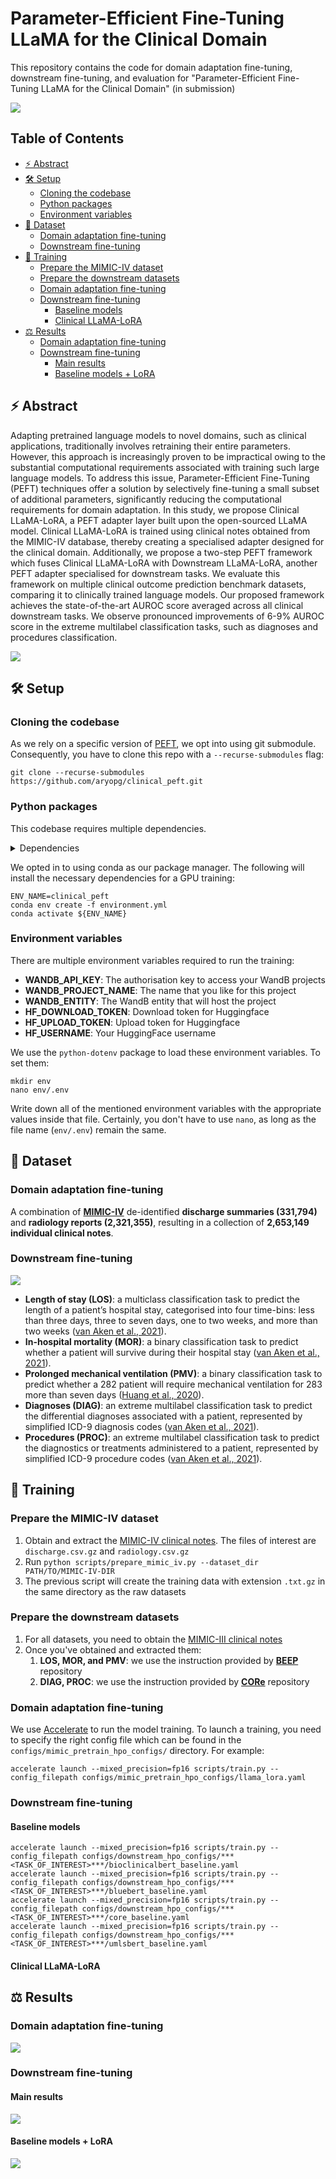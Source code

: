<!-- omit in toc -->
# Parameter-Efficient Fine-Tuning LLaMA for the Clinical Domain

This repository contains the code for domain adaptation fine-tuning, downstream fine-tuning, and evaluation for "Parameter-Efficient Fine-Tuning LLaMA for the Clinical Domain" (in submission)

<img src="docs/assets/clinical_llama_lora.png">

<!-- omit in toc -->
## Table of Contents
- [⚡ Abstract](#-abstract)
- [🛠️ Setup](#️-setup)
  - [Cloning the codebase](#cloning-the-codebase)
  - [Python packages](#python-packages)
  - [Environment variables](#environment-variables)
- [💾 Dataset](#-dataset)
  - [Domain adaptation fine-tuning](#domain-adaptation-fine-tuning)
  - [Downstream fine-tuning](#downstream-fine-tuning)
- [🤖 Training](#-training)
  - [Prepare the MIMIC-IV dataset](#prepare-the-mimic-iv-dataset)
  - [Prepare the downstream datasets](#prepare-the-downstream-datasets)
  - [Domain adaptation fine-tuning](#domain-adaptation-fine-tuning-1)
  - [Downstream fine-tuning](#downstream-fine-tuning-1)
    - [Baseline models](#baseline-models)
    - [Clinical LLaMA-LoRA](#clinical-llama-lora)
- [⚖️ Results](#️-results)
  - [Domain adaptation fine-tuning](#domain-adaptation-fine-tuning-2)
  - [Downstream fine-tuning](#downstream-fine-tuning-2)
    - [Main results](#main-results)
    - [Baseline models + LoRA](#baseline-models--lora)


## ⚡ Abstract

Adapting pretrained language models to novel domains, such as clinical applications, traditionally involves retraining their entire parameters.
However, this approach is increasingly proven to be impractical owing to the substantial computational requirements associated with training such large language models.
To address this issue, Parameter-Efficient Fine-Tuning (PEFT) techniques offer a solution by selectively fine-tuning a small subset of additional parameters, significantly reducing the computational requirements for domain adaptation.
In this study, we propose Clinical LLaMA-LoRA, a PEFT adapter layer built upon the open-sourced LLaMA model.
Clinical LLaMA-LoRA is trained using clinical notes obtained from the MIMIC-IV database, thereby creating a specialised adapter designed for the clinical domain.
Additionally, we propose a two-step PEFT framework which fuses Clinical LLaMA-LoRA with Downstream LLaMA-LoRA, another PEFT adapter specialised for downstream tasks.
We evaluate this framework on multiple clinical outcome prediction benchmark datasets, comparing it to clinically trained language models.
Our proposed framework achieves the state-of-the-art AUROC score averaged across all clinical downstream tasks.
We observe pronounced improvements of 6-9\% AUROC score in the extreme multilabel classification tasks, such as diagnoses and procedures classification.

<img src="docs/assets/peft.png">

## 🛠️ Setup
### Cloning the codebase

As we rely on a specific version of [PEFT](https://github.com/huggingface/peft), we opt into using git submodule.
Consequently, you have to clone this repo with a `--recurse-submodules` flag:

```
git clone --recurse-submodules https://github.com/aryopg/clinical_peft.git
```

### Python packages
This codebase requires multiple dependencies.
<details>
<summary>Dependencies</summary>

```
- pip
- numpy
- pandas
- pytorch
- transformers
- datasets
- huggingface-hub
- evaluate
- pydantic
- scikit-learn
- python-dotenv
- black
- isort
- PyYAML
- tqdm
- wandb
- jupyterlab
- matplotlib
- peft
```
</details>

We opted in to using conda as our package manager. The following will install the necessary dependencies for a GPU training:
```
ENV_NAME=clinical_peft
conda env create -f environment.yml
conda activate ${ENV_NAME}
```

### Environment variables

There are multiple environment variables required to run the training:

- **WANDB_API_KEY**: The authorisation key to access your WandB projects
- **WANDB_PROJECT_NAME**: The name that you like for this project
- **WANDB_ENTITY**: The WandB entity that will host the project
- **HF_DOWNLOAD_TOKEN**: Download token for Huggingface
- **HF_UPLOAD_TOKEN**: Upload token for Huggingface
- **HF_USERNAME**: Your HuggingFace username

We use the `python-dotenv` package to load these environment variables. To set them:

```
mkdir env
nano env/.env
```

Write down all of the mentioned environment variables with the appropriate values inside that file.
Certainly, you don't have to use `nano`, as long as the file name (`env/.env`) remain the same.

## 💾 Dataset


### Domain adaptation fine-tuning

A combination of [**MIMIC-IV**](https://physionet.org/content/mimic-iv-note/2.2/) de-identified **discharge summaries (331,794)** and **radiology reports (2,321,355)**, resulting in a collection of **2,653,149 individual clinical notes**.

### Downstream fine-tuning

<img src="docs/assets/downstream_dataset_stats.png">

- **Length of stay (LOS)**: a multiclass classification task to predict the length of a patient’s hospital stay, categorised into four time-bins: less than three days, three to seven days, one to two weeks, and more than two weeks ([van Aken et al., 2021](https://aclanthology.org/2021.eacl-main.75/)).
- **In-hospital mortality (MOR)**: a binary classification task to predict whether a patient will survive during their hospital stay ([van Aken et al., 2021](https://aclanthology.org/2021.eacl-main.75/)).
- **Prolonged mechanical ventilation (PMV)**: a binary classification task to predict whether a 282 patient will require mechanical ventilation for 283 more than seven days ([Huang et al., 2020](https://aclanthology.org/2020.clinicalnlp-1.11/)).
- **Diagnoses (DIAG)**: an extreme multilabel classification task to predict the differential diagnoses associated with a patient, represented by simplified ICD-9 diagnosis codes ([van Aken et al., 2021](https://aclanthology.org/2021.eacl-main.75/)).
- **Procedures (PROC)**: an extreme multilabel classification task to predict the diagnostics or treatments administered to a patient, represented by simplified ICD-9 procedure codes ([van Aken et al., 2021](https://aclanthology.org/2021.eacl-main.75/)).

## 🤖 Training

### Prepare the MIMIC-IV dataset

1. Obtain and extract the [MIMIC-IV clinical notes](https://physionet.org/content/mimic-iv-note/2.2/). The files of interest are `discharge.csv.gz` and `radiology.csv.gz`
2. Run `python scripts/prepare_mimic_iv.py --dataset_dir PATH/TO/MIMIC-IV-DIR`
3. The previous script will create the training data with extension `.txt.gz` in the same directory as the raw datasets

### Prepare the downstream datasets

1. For all datasets, you need to obtain the [MIMIC-III clinical notes](https://physionet.org/content/mimiciii/1.4/)
2. Once you've obtained and extracted them:
   1. **LOS, MOR, and PMV**: we use the instruction provided by [**BEEP**](https://github.com/allenai/BEEP/tree/main#creating-outcome-prediction-datasets) repository
   2. **DIAG, PROC**: we use the instruction provided by [**CORe**](https://github.com/bvanaken/clinical-outcome-prediction#create-admission-notes-for-outcome-prediction-from-mimic-iii) repository

### Domain adaptation fine-tuning

We use [Accelerate](https://huggingface.co/docs/accelerate/index) to run the model training.
To launch a training, you need to specify the right config file which can be found in the `configs/mimic_pretrain_hpo_configs/` directory. For example:

```
accelerate launch --mixed_precision=fp16 scripts/train.py --config_filepath configs/mimic_pretrain_hpo_configs/llama_lora.yaml
```

### Downstream fine-tuning

#### Baseline models

```
accelerate launch --mixed_precision=fp16 scripts/train.py --config_filepath configs/downstream_hpo_configs/***<TASK_OF_INTEREST>***/bioclinicalbert_baseline.yaml
accelerate launch --mixed_precision=fp16 scripts/train.py --config_filepath configs/downstream_hpo_configs/***<TASK_OF_INTEREST>***/bluebert_baseline.yaml
accelerate launch --mixed_precision=fp16 scripts/train.py --config_filepath configs/downstream_hpo_configs/***<TASK_OF_INTEREST>***/core_baseline.yaml
accelerate launch --mixed_precision=fp16 scripts/train.py --config_filepath configs/downstream_hpo_configs/***<TASK_OF_INTEREST>***/umlsbert_baseline.yaml
```

#### Clinical LLaMA-LoRA

## ⚖️ Results

### Domain adaptation fine-tuning

<img src="docs/assets/domain_adaptation_results.png">

### Downstream fine-tuning

#### Main results
<img src="docs/assets/downstream_results_main.png">

#### Baseline models + LoRA
<img src="docs/assets/downstream_results_baselines.png">
